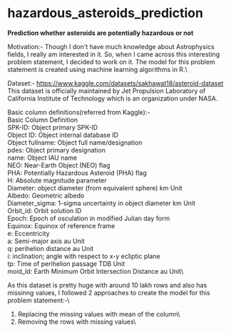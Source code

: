 # hazardous_asteroids_prediction
**Prediction whether asteroids are potentially hazardous or not**

Motivation:-
Though I don't have much knowledge about Astrophysics fields, I really am interested in it. So, when I came across this interesting problem statement, I decided to work on it. The model for this problem statement is created using machine learning algorithms in R.\

Dataset:- https://www.kaggle.com/datasets/sakhawat18/asteroid-dataset \
This dataset is officially maintained by Jet Propulsion Laboratory of California Institute of Technology which is an organization under NASA.

Basic column definitions(referred from Kaggle):-\
Basic Column Definition\
SPK-ID: Object primary SPK-ID\
Object ID: Object internal database ID\
Object fullname: Object full name/designation\
pdes: Object primary designation\
name: Object IAU name\
NEO: Near-Earth Object (NEO) flag\
PHA: Potentially Hazardous Asteroid (PHA) flag\
H: Absolute magnitude parameter\
Diameter: object diameter (from equivalent sphere) km Unit\
Albedo: Geometric albedo\
Diameter_sigma: 1-sigma uncertainty in object diameter km Unit\
Orbit_id: Orbit solution ID\
Epoch: Epoch of osculation in modified Julian day form\
Equinox: Equinox of reference frame\
e: Eccentricity\
a: Semi-major axis au Unit\
q: perihelion distance au Unit\
i: inclination; angle with respect to x-y ecliptic plane\
tp: Time of perihelion passage TDB Unit\
moid_ld: Earth Minimum Orbit Intersection Distance au Unit\

As this dataset is pretty huge with around 10 lakh rows and also has missinng values, I followed 2 approaches to create the model for this problem statement:-\
1) Replacing the missing values with mean of the column\
2) Removing the rows with missing values\
